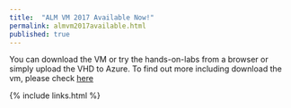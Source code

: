 ```yaml
---
title:  "ALM VM 2017 Available Now!"
permalink: almvm2017available.html
published: true
---
```


 You can download the VM or try the hands-on-labs from a browser or simply upload the VHD to Azure. To find out more including  download the vm, please check <a href="labs/tfs">here</a>
 
{% include links.html %}
